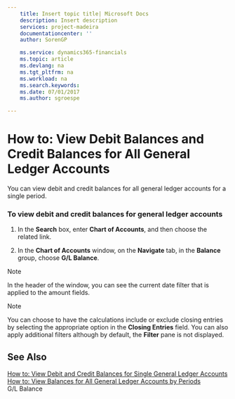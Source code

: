 ```yaml
---
    title: Insert topic title| Microsoft Docs
    description: Insert description
    services: project-madeira
    documentationcenter: ''
    author: SorenGP

    ms.service: dynamics365-financials
    ms.topic: article
    ms.devlang: na
    ms.tgt_pltfrm: na
    ms.workload: na
    ms.search.keywords:
    ms.date: 07/01/2017
    ms.author: sgroespe

---
```

# How to: View Debit Balances and Credit Balances for All General Ledger Accounts
You can view debit and credit balances for all general ledger accounts for a single period.  
  
### To view debit and credit balances for general ledger accounts  
  
1.  In the **Search** box, enter **Chart of Accounts**, and then choose the related link.  
  
2.  In the **Chart of Accounts** window, on the **Navigate** tab, in the **Balance** group, choose **G\/L Balance**.  
  
> [!NOTE]  
>  In the header of the window, you can see the current date filter that is applied to the amount fields.  
  
> [!NOTE]  
>  You can choose to have the calculations include or exclude closing entries by selecting the appropriate option in the **Closing Entries** field. You can also apply additional filters although by default, the **Filter** pane is not displayed.  
  
## See Also  
 [How to: View Debit and Credit Balances for Single General Ledger Accounts](../how-to-view-debit-and-credit-balances-for-single-general-ledger-accounts.md)   
 [How to: View Balances for All General Ledger Accounts by Periods](../how-to-view-balances-for-all-general-ledger-accounts-by-periods.md)   
 G\/L Balance